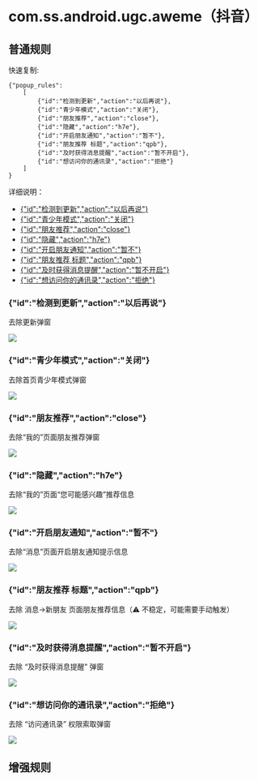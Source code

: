 # com.ss.android.ugc.aweme（抖音）

## 普通规则

快速复制:
```
{"popup_rules":
    [
        {"id":"检测到更新","action":"以后再说"},
        {"id":"青少年模式","action":"关闭"},
        {"id":"朋友推荐","action":"close"},
        {"id":"隐藏","action":"h7e"},
        {"id":"开启朋友通知","action":"暂不"},
        {"id":"朋友推荐 标题","action":"qpb"},
        {"id":"及时获得消息提醒","action":"暂不开启"},
        {"id":"想访问你的通讯录","action":"拒绝"}
    ]
}
```
详细说明：
- [{"id":"检测到更新","action":"以后再说"}](#id检测到更新action以后再说)
- [{"id":"青少年模式","action":"关闭"}](#id青少年模式action关闭)
- [{"id":"朋友推荐","action":"close"}](#id朋友推荐actionclose)
- [{"id":"隐藏","action":"h7e"}](#id隐藏actionh7e)
- [{"id":"开启朋友通知","action":"暂不"}](#id开启朋友通知action暂不)
- [{"id":"朋友推荐 标题","action":"qpb"}](#id朋友推荐-标题actionqpb)
- [{"id":"及时获得消息提醒","action":"暂不开启"}](#id及时获得消息提醒action暂不开启)
- [{"id":"想访问你的通讯录","action":"拒绝"}](#id想访问你的通讯录action拒绝)

### {"id":"检测到更新","action":"以后再说"}
去除更新弹窗

![](./assets/更新弹窗.jpg)

### {"id":"青少年模式","action":"关闭"}
去除首页青少年模式弹窗

![](./assets/青少年模式弹窗.jpg)

### {"id":"朋友推荐","action":"close"}
去除“我的”页面朋友推荐弹窗

![](./assets/朋友推荐弹窗.jpg)

### {"id":"隐藏","action":"h7e"}
去除“我的”页面“您可能感兴趣”推荐信息

![](./assets/“您可能感兴趣”推荐信息.jpg)

### {"id":"开启朋友通知","action":"暂不"}
去除“消息”页面开启朋友通知提示信息

![](./assets/开启朋友通知提示信息.jpg)

### {"id":"朋友推荐 标题","action":"qpb"}
去除 消息->新朋友 页面朋友推荐信息（⚠ 不稳定，可能需要手动触发）

![](./assets/新朋友-页面朋友推荐信息.jpg)

### {"id":"及时获得消息提醒","action":"暂不开启"}
去除 “及时获得消息提醒” 弹窗

![](./assets/“及时获得消息提醒”%20弹窗.jpg)

### {"id":"想访问你的通讯录","action":"拒绝"}
去除 “访问通讯录” 权限索取弹窗

![](./assets/访问通讯录权限索取.jpg)

## 增强规则
